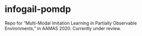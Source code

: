 # infogail-pomdp
Repo for “Multi-Modal Imitation Learning in Partially Observable Environments,” in AAMAS 2020. Currently under review.
